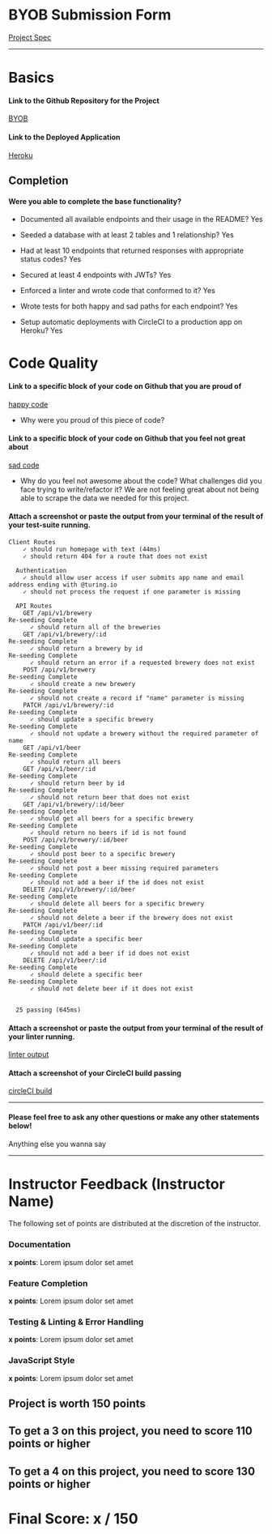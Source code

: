 # BYOB Submission Form

[Project Spec](http://frontend.turing.io/projects/build-your-own-backend.html)

------

# Basics

#### Link to the Github Repository for the Project
[BYOB](https://github.com/JustynaField/BYOB)

#### Link to the Deployed Application
[Heroku](https://jw-byob.herokuapp.com/)


## Completion

#### Were you able to complete the base functionality?

* Documented all available endpoints and their usage in the README?
Yes

* Seeded a database with at least 2 tables and 1 relationship?
Yes

* Had at least 10 endpoints that returned responses with appropriate status codes?
Yes

* Secured at least 4 endpoints with JWTs?
Yes

* Enforced a linter and wrote code that conformed to it?
Yes

* Wrote tests for both happy and sad paths for each endpoint?
Yes

* Setup automatic deployments with CircleCI to a production app on Heroku?
Yes

# Code Quality

#### Link to a specific block of your code on Github that you are proud of
[happy code](https://github.com/JustynaField/BYOB/blob/master/test/routes.spec.js)

* Why were you proud of this piece of code?

#### Link to a specific block of your code on Github that you feel not great about
[sad code](https://github.com/JustynaField/BYOB/blob/master/data.js)

* Why do you feel not awesome about the code? What challenges did you face trying to write/refactor it?
We are not feeling great about not being able to scrape the data we needed for this project.

#### Attach a screenshot or paste the output from your terminal of the result of your test-suite running.

```
Client Routes
    ✓ should run homepage with text (44ms)
    ✓ should return 404 for a route that does not exist

  Authentication
    ✓ should allow user access if user submits app name and email address ending with @turing.io
    ✓ should not process the request if one parameter is missing

  API Routes
    GET /api/v1/brewery
Re-seeding Complete
      ✓ should return all of the breweries
    GET /api/v1/brewery/:id
Re-seeding Complete
      ✓ should return a brewery by id
Re-seeding Complete
      ✓ should return an error if a requested brewery does not exist
    POST /api/v1/brewery
Re-seeding Complete
      ✓ should create a new brewery
Re-seeding Complete
      ✓ should not create a record if "name" parameter is missing
    PATCH /api/v1/brewery/:id
Re-seeding Complete
      ✓ should update a specific brewery
Re-seeding Complete
      ✓ should not update a brewery without the required parameter of name
    GET /api/v1/beer
Re-seeding Complete
      ✓ should return all beers
    GET /api/v1/beer/:id
Re-seeding Complete
      ✓ should return beer by id
Re-seeding Complete
      ✓ should not return beer that does not exist
    GET /api/v1/brewery/:id/beer
Re-seeding Complete
      ✓ should get all beers for a specific brewery
Re-seeding Complete
      ✓ should return no beers if id is not found
    POST /api/v1/brewery/:id/beer
Re-seeding Complete
      ✓ should post beer to a specific brewery
Re-seeding Complete
      ✓ should not post a beer missing required parameters
Re-seeding Complete
      ✓ should not add a beer if the id does not exist 
    DELETE /api/v1/brewery/:id/beer
Re-seeding Complete
      ✓ should delete all beers for a specific brewery
Re-seeding Complete
      ✓ should not delete a beer if the brewery does not exist
    PATCH /api/v1/beer/:id
Re-seeding Complete
      ✓ should update a specific beer
Re-seeding Complete
      ✓ should not add a beer if id does not exist
    DELETE /api/v1/beer/:id
Re-seeding Complete
      ✓ should delete a specific beer
Re-seeding Complete
      ✓ should not delete beer if it does not exist


  25 passing (645ms)
```

#### Attach a screenshot or paste the output from your terminal of the result of your linter running.

[linter output]()

#### Attach a screenshot of your CircleCI build passing

[circleCI build]()

-----

#### Please feel free to ask any other questions or make any other statements below!

Anything else you wanna say

-----


# Instructor Feedback (Instructor Name)

The following set of points are distributed at the discretion of the instructor.

### Documentation

**x points**: Lorem ipsum dolor set amet

### Feature Completion

**x points**: Lorem ipsum dolor set amet

### Testing & Linting & Error Handling

**x points**: Lorem ipsum dolor set amet

### JavaScript Style

**x points**: Lorem ipsum dolor set amet


## Project is worth 150 points

## To get a 3 on this project, you need to score 110 points or higher
## To get a 4 on this project, you need to score 130 points or higher

# Final Score: x / 150
